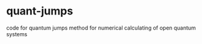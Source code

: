 quant-jumps
===========

code for quantum jumps method for numerical calculating of open quantum systems
